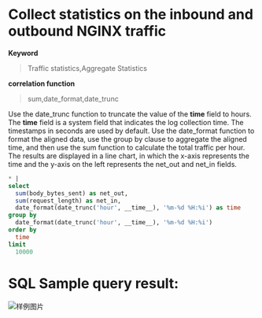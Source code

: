 # Collect statistics on the inbound and outbound NGINX traffic

**Keyword**

> Traffic statistics,Aggregate Statistics

**correlation function**

> sum,date_format,date_trunc

Use the date_trunc function to truncate the value of the **time** field to hours. The **time** field is a system field that indicates the log collection time. The timestamps in seconds are used by default. Use the date_format function to format the aligned data, use the group by clause to aggregate the aligned time, and then use the sum function to calculate the total traffic per hour. The results are displayed in a line chart, in which the x-axis represents the time and the y-axis on the left represents the net_out and net_in fields.

```SQL
* |
select
  sum(body_bytes_sent) as net_out,
  sum(request_length) as net_in,
  date_format(date_trunc('hour', __time__), '%m-%d %H:%i') as time
group by
  date_format(date_trunc('hour', __time__), '%m-%d %H:%i')
order by
  time
limit
  10000
```

# SQL Sample query result:

![样例图片](http://slsconsole.oss-cn-hangzhou.aliyuncs.com/sql_sample/158451311107120200318142851.jpg)

